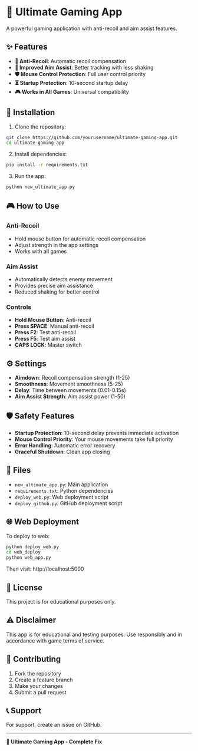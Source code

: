 # 🎯 Ultimate Gaming App

A powerful gaming application with anti-recoil and aim assist features.

## ✨ Features

- **🔫 Anti-Recoil**: Automatic recoil compensation
- **🎯 Improved Aim Assist**: Better tracking with less shaking
- **🛡️ Mouse Control Protection**: Full user control priority
- **⏳ Startup Protection**: 10-second startup delay
- **🎮 Works in All Games**: Universal compatibility

## 🚀 Installation

1. Clone the repository:
```bash
git clone https://github.com/yourusername/ultimate-gaming-app.git
cd ultimate-gaming-app
```

2. Install dependencies:
```bash
pip install -r requirements.txt
```

3. Run the app:
```bash
python new_ultimate_app.py
```

## 🎮 How to Use

### Anti-Recoil
- Hold mouse button for automatic recoil compensation
- Adjust strength in the app settings
- Works with all games

### Aim Assist
- Automatically detects enemy movement
- Provides precise aim assistance
- Reduced shaking for better control

### Controls
- **Hold Mouse Button**: Anti-recoil
- **Press SPACE**: Manual anti-recoil
- **Press F2**: Test anti-recoil
- **Press F5**: Test aim assist
- **CAPS LOCK**: Master switch

## ⚙️ Settings

- **Aimdown**: Recoil compensation strength (1-25)
- **Smoothness**: Movement smoothness (5-25)
- **Delay**: Time between movements (0.01-0.15s)
- **Aim Assist Strength**: Aim assist power (1-50)

## 🛡️ Safety Features

- **Startup Protection**: 10-second delay prevents immediate activation
- **Mouse Control Priority**: Your mouse movements take full priority
- **Error Handling**: Automatic error recovery
- **Graceful Shutdown**: Clean app closing

## 📁 Files

- `new_ultimate_app.py`: Main application
- `requirements.txt`: Python dependencies
- `deploy_web.py`: Web deployment script
- `deploy_github.py`: GitHub deployment script

## 🌐 Web Deployment

To deploy to web:

```bash
python deploy_web.py
cd web_deploy
python web_app.py
```

Then visit: http://localhost:5000

## 📝 License

This project is for educational purposes only.

## ⚠️ Disclaimer

This app is for educational and testing purposes. Use responsibly and in accordance with game terms of service.

## 🤝 Contributing

1. Fork the repository
2. Create a feature branch
3. Make your changes
4. Submit a pull request

## 📞 Support

For support, create an issue on GitHub.

---

**🎯 Ultimate Gaming App - Complete Fix**
